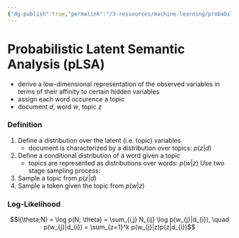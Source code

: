 ```yaml
---
{"dg-publish":true,"permalink":"/3-ressources/machine-learning/probabilistic-latent-semantic-analysis/","tags":["machine-learning, nlp, eth/cil/theory"],"created":"","updated":""}
---
```


# Probabilistic Latent Semantic Analysis (pLSA)
- derive a low-dimensional representation of the observed variables in terms of their affinity to certain hidden variables
- assign each word occurence a topic
- document $d$, word $w$, topic $z$
### Definition
1. Define a distribution over the latent (i.e. topic) variables
	- document is characterized by a distribution over topics: $p(z | d)$
2. Define a conditional distribution of a word given a topic
	- topics are represented as distributions over words: $p(w | z)$
Use two stage sampling process:
1. Sample a topic from $p(z | d)$
2. Sample a token given the topic from $p(w | z)$

### Log-Likelihood
$$l(\theta;N) = \log p(N; \theta) = \sum_{i,j} N_{ij} \log p(w_{j}|d_{i}), \quad p(w_{j}|d_{i}) = \sum_{z=1}^k p(w_{j}|z)p(z|d_{i})$$
